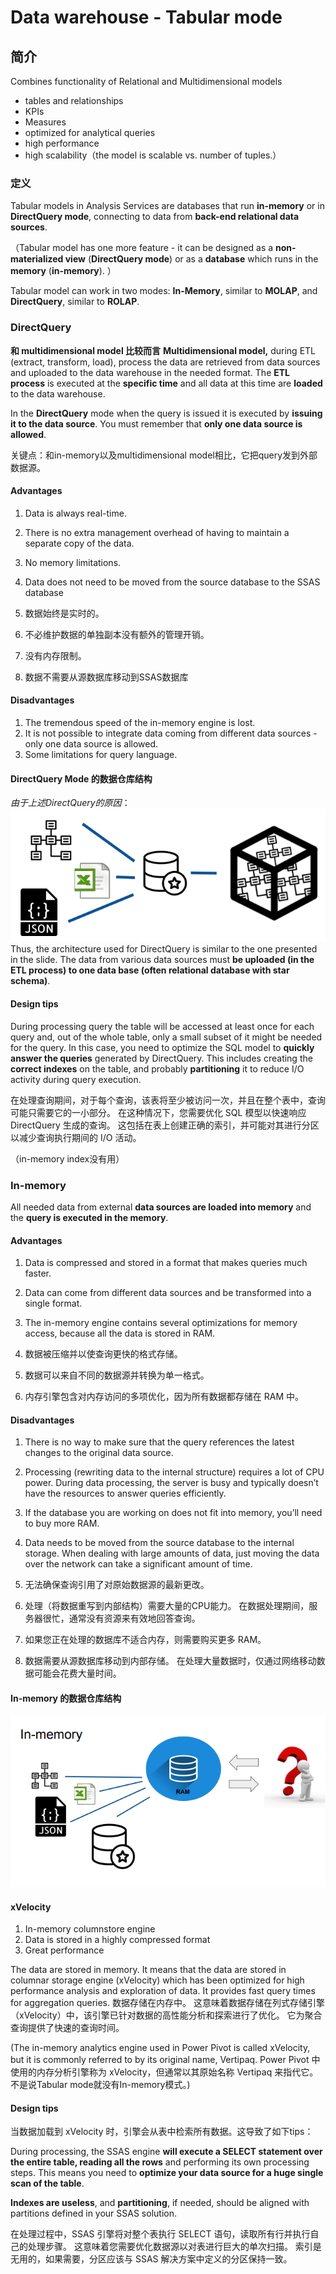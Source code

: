 # Data warehouse - Tabular mode

## 简介
Combines functionality of Relational and Multidimensional models 
- tables and relationships 
- KPIs 
- Measures 
- optimized for analytical queries 
- high performance 
- high scalability（the model is scalable vs. number of tuples.）

### 定义
Tabular models in Analysis Services are databases that run **in-memory** or in **DirectQuery mode**, connecting to data from **back-end relational data sources**.

（Tabular model has one more feature - it can be designed as a **non-materialized view**
(**DirectQuery mode**) or as a **database** which runs in the **memory** (**in-memory**). ）

Tabular model can work in two modes: **In-Memory**, similar to **MOLAP**, and **DirectQuery**, similar to **ROLAP**.

### DirectQuery
**和 multidimensional model 比较而言**
**Multidimensional model,** during ETL (extract, transform, load), process the data are retrieved from data sources and uploaded to the data warehouse in the needed format. 
The **ETL process** is executed at the **specific time** and all data at this time are **loaded** to the data warehouse. 

In the **DirectQuery** mode when the query is issued it is executed by **issuing it to the data source**. You must remember that **only one data source is allowed**.

关键点：和in-memory以及multidimensional model相比，它把query发到外部数据源。

#### Advantages
1. Data is always real-time.
2. There is no extra management overhead of having to  maintain a separate copy of the data.
3. No memory limitations.
4. Data does not need to be moved from the source database  to the SSAS database

1. 数据始终是实时的。 
2. 不必维护数据的单独副本没有额外的管理开销。 
3. 没有内存限制。
4. 数据不需要从源数据库移动到SSAS数据库

#### Disadvantages
1. The tremendous speed of the in-memory engine is lost.
2. It is not possible to integrate data coming from different  data sources - only one data source is allowed.
3. Some limitations for query language.

#### DirectQuery Mode 的数据仓库结构
*由于上述DirectQuery的原因*：
![](2022-10-11-20-54-48.png)
Thus, the architecture used for DirectQuery is similar to the one presented in the slide. The data from various data sources must **be uploaded (in the ETL process) to one data base (often relational database with star schema)**.

#### Design tips
During processing query the table will be accessed at least once for  each query and, out of the whole table, only a small subset of it might  be needed for the query. In this case, you need to optimize the SQL model to **quickly answer the queries** generated by DirectQuery. This includes creating the **correct indexes** on the table, and probably **partitioning** it to reduce I/O activity during query execution. 

在处理查询期间，对于每个查询，该表将至少被访问一次，并且在整个表中，查询可能只需要它的一小部分。 在这种情况下，您需要优化 SQL 模型以快速响应 DirectQuery 生成的查询。 这包括在表上创建正确的索引，并可能对其进行分区以减少查询执行期间的 I/O 活动。

（in-memory index没有用）

### In-memory
All needed data from external **data sources are loaded into memory** and the **query is executed in the memory**. 

#### Advantages
1. Data is compressed and stored in a format that makes  queries much faster.
2. Data can come from different data sources and be  transformed into a single format.
3. The in-memory engine contains several optimizations for  memory access, because all the data is stored in RAM.

1. 数据被压缩并以使查询更快的格式存储。 
2. 数据可以来自不同的数据源并转换为单一格式。 
3. 内存引擎包含对内存访问的多项优化，因为所有数据都存储在 RAM 中。

#### Disadvantages
1. There is no way to make sure that the query references the latest changes to  the original data source.
2. Processing (rewriting data to the internal structure) requires a lot of CPU  power. During data processing, the server is busy and typically doesn’t have  the resources to answer queries efficiently.
3. If the database you are working on does not fit into memory, you’ll need to  buy more RAM.
4. Data needs to be moved from the source database to the internal storage.
When dealing with large amounts of data, just moving the data over the  network can take a significant amount of time.

1. 无法确保查询引用了对原始数据源的最新更改。 
2. 处理（将数据重写到内部结构）需要大量的CPU能力。 在数据处理期间，服务器很忙，通常没有资源来有效地回答查询。 
3. 如果您正在处理的数据库不适合内存，则需要购买更多 RAM。 
4. 数据需要从源数据库移动到内部存储。 在处理大量数据时，仅通过网络移动数据可能会花费大量时间。

#### In-memory 的数据仓库结构
![](2022-10-11-20-56-31.png)

#### xVelocity
1. In-memory columnstore engine
2. Data is stored in a highly compressed format
3. Great performance

The data are stored in memory. It means that the data are stored in columnar storage  engine (xVelocity) which has been optimized for high performance analysis and  exploration of data. It provides fast query times for aggregation queries. 
数据存储在内存中。 这意味着数据存储在列式存储引擎（xVelocity）中，该引擎已针对数据的高性能分析和探索进行了优化。 它为聚合查询提供了快速的查询时间。

(The in-memory analytics engine used in Power Pivot is called xVelocity, but it is commonly referred to by its original name, Vertipaq. 
Power Pivot 中使用的内存分析引擎称为 xVelocity，但通常以其原始名称 Vertipaq 来指代它。不是说Tabular mode就没有In-memory模式。)

#### Design tips
当数据加载到 xVelocity 时，引擎会从表中检索所有数据。这导致了如下tips：

During processing, the SSAS engine **will execute a SELECT  statement over the entire table, reading all the rows** and  performing its own processing steps. This means you need to  **optimize your data source for a huge single scan of the table**.

**Indexes are useless**, and **partitioning**, if needed, should be aligned with partitions defined in your SSAS solution.

在处理过程中，SSAS 引擎将对整个表执行 SELECT 语句，读取所有行并执行自己的处理步骤。 这意味着您需要优化数据源以对表进行巨大的单次扫描。 索引是无用的，如果需要，分区应该与 SSAS 解决方案中定义的分区保持一致。